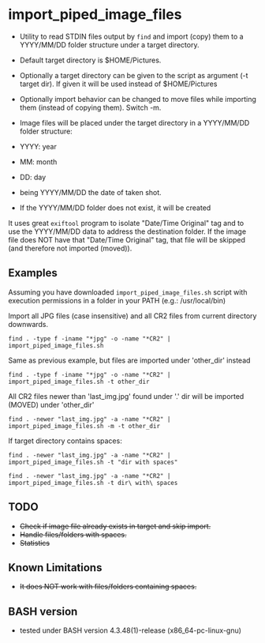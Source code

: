 # import_piped_image_files

- Utility to read STDIN files output by ``find`` and import (copy) them to a YYYY/MM/DD folder structure under a target directory.
- Default target directory is $HOME/Pictures.
- Optionally a target directory can be given to the script as argument (-t target dir). If given it will be used instead of $HOME/Pictures
- Optionally import behavior can be changed to move files while importing them (instead of copying them). Switch -m.

- Image files will be placed under the target directory in a YYYY/MM/DD folder structure:
 - YYYY: year
 - MM: month
 - DD: day 
 - being YYYY/MM/DD the date of taken shot.

- If the YYYY/MM/DD folder does not exist, it will be created

It uses great ``exiftool`` program to isolate "Date/Time Original" tag and to use the YYYY/MM/DD data to address the destination folder.
If the image file does NOT have that "Date/Time Original" tag, that file will be skipped (and therefore not imported (moved)).



## Examples

Assuming you have downloaded ``import_piped_image_files.sh`` script with execution permissions in a folder in your PATH (e.g.: /usr/local/bin)

Import all JPG files (case insensitive) and all CR2 files from current directory downwards.

```
find . -type f -iname "*jpg" -o -name "*CR2" | import_piped_image_files.sh
```

Same as previous example, but files are imported under 'other_dir' instead

```
find . -type f -iname "*jpg" -o -name "*CR2" | import_piped_image_files.sh -t other_dir
```

All CR2 files newer than 'last_img.jpg' found under '.' dir will be imported (MOVED) under 'other_dir'

```
find . -newer "last_img.jpg" -a -name "*CR2" | import_piped_image_files.sh -m -t other_dir
```

If target directory contains spaces:

```
find . -newer "last_img.jpg" -a -name "*CR2" | import_piped_image_files.sh -t "dir with spaces"
```

```
find . -newer "last_img.jpg" -a -name "*CR2" | import_piped_image_files.sh -t dir\ with\ spaces
```

## TODO
- ~~Check if image file already exists in target and skip import.~~
- ~~Handle files/folders with spaces.~~
- ~~Statistics~~

## Known Limitations
- ~~It does NOT work with files/folders containing spaces.~~

## BASH version
- tested under BASH version 4.3.48(1)-release (x86_64-pc-linux-gnu)
